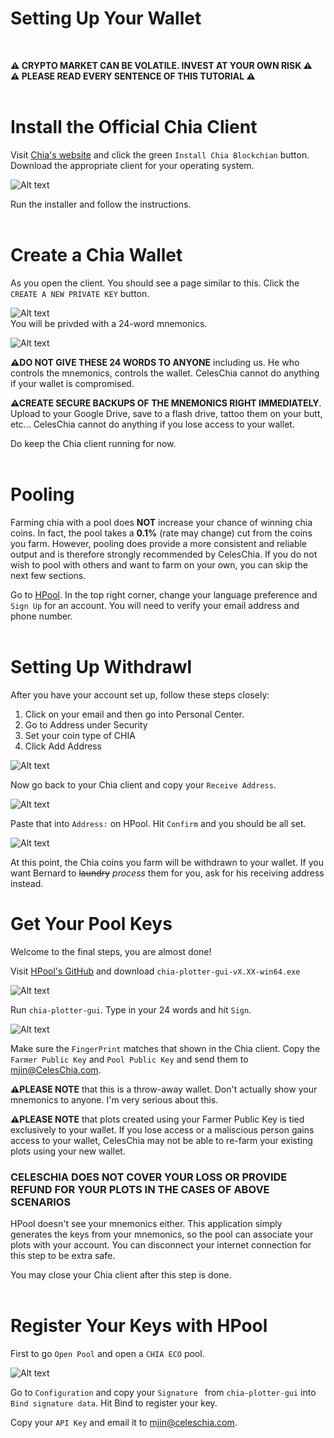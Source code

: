 # Setting Up Your Wallet 
<br>

__⚠ CRYPTO MARKET CAN BE VOLATILE. INVEST AT YOUR OWN RISK ⚠__
<br>
__⚠ PLEASE READ EVERY SENTENCE OF THIS TUTORIAL ⚠__
<br>
<br>

# Install the Official Chia Client
Visit [Chia's website](https://chia.net) and click the green ``Install Chia Blockchian`` button. Download the appropriate client for your operating system. 

![Alt text](/pic/download.png)

Run the installer and follow the instructions. 
<br>
<br>

# Create a Chia Wallet
As you open the client. You should see a page similar to this. Click the ``CREATE A NEW PRIVATE KEY`` button. 

![Alt text](/pic/wallet1.png)
<br>
You will be privded with a 24-word mnemonics. 

![Alt text](/pic/wallet2.png)

__⚠DO NOT GIVE THESE 24 WORDS TO ANYONE__ including us. He who controls the mnemonics, controls the wallet. CelesChia cannot do anything if your wallet is compromised. 

__⚠CREATE SECURE BACKUPS OF THE MNEMONICS RIGHT IMMEDIATELY__. Upload to your Google Drive, save to a flash drive, tattoo them on your butt, etc... CelesChia cannot do anything if you lose access to your wallet. 

Do keep the Chia client running for now. 
<br>
<br>

# Pooling
Farming chia with a pool does __NOT__ increase your chance of winning chia coins. In fact, the pool takes a __0.1%__ (rate may change) cut from the coins you farm. However, pooling does provide a more consistent and reliable output and is therefore strongly recommended by CelesChia. If you do not wish to pool with others and want to farm on your own, you can skip the next few sections. 

Go to [HPool](https://www.hpool.com). In the top right corner, change your language preference and ``Sign Up`` for an account. You will need to verify your email address and phone number. 
<br>
<br>

# Setting Up Withdrawl 

After you have your account set up, follow these steps closely: 
<ol>
<li> Click on your email and then go into Personal Center. </li>
<li> Go to Address under Security </li>
<li> Set your coin type of CHIA </li>
<li> Click Add Address </li>
</ol>

![Alt text](/pic/pool1.png)

Now go back to your Chia client and copy your ``Receive Address``.

![Alt text](/pic/pool2.png)

Paste that into ``Address:`` on HPool. Hit ``Confirm`` and you should be all set. 

![Alt text](/pic/pool3.png)

At this point, the Chia coins you farm will be withdrawn to your wallet. If you want Bernard to ~~laundry~~ _process_ them for you, ask for his receiving address instead. 

# Get Your Pool Keys
Welcome to the final steps, you are almost done! 

Visit [HPool's GitHub](https://github.com/hpool-dev/chia-plotter/releases) and download ``chia-plotter-gui-vX.XX-win64.exe``

![Alt text](/pic/pool4.png)

Run ``chia-plotter-gui``. Type in your 24 words and hit ``Sign``. 

![Alt text](/pic/pool5.PNG)

Make sure the ``FingerPrint`` matches that shown in the Chia client. 
Copy the ``Farmer Public Key`` and ``Pool Public Key`` and send them to mjin@CelesChia.com.

__⚠PLEASE NOTE__ that this is a throw-away wallet. Don't actually show your mnemonics to anyone. I'm very serious about this.

__⚠PLEASE NOTE__ that plots created using your Farmer Public Key is tied exclusively to your wallet. If you lose access or a maliscious person gains access to your wallet, CelesChia may not be able to re-farm your existing plots using your new wallet. 

### __CELESCHIA DOES NOT COVER YOUR LOSS OR PROVIDE REFUND FOR YOUR PLOTS IN THE CASES OF ABOVE SCENARIOS__ 

HPool doesn't see your mnemonics either. This application simply generates the keys from your mnemonics, so the pool can associate your plots with your account. You can disconnect your internet connection for this step to be extra safe. 

You may close your Chia client after this step is done. 
<br>
<br>

# Register Your Keys with HPool

First to go ``Open Pool`` and open a ``CHIA ECO`` pool. 

![Alt text](/pic/pool6.png)

Go to ``Configuration`` and copy your ``Signature `` from ``chia-plotter-gui`` into ``Bind signature data``. Hit Bind to register your key. 

Copy your ``API Key`` and email it to mjin@celeschia.com.
